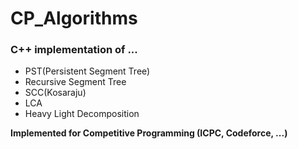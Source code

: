 # CP_Algorithms
### C++ implementation of ...
- PST(Persistent Segment Tree)
- Recursive Segment Tree
- SCC(Kosaraju)
- LCA
- Heavy Light Decomposition
  
**Implemented for Competitive Programming (ICPC, Codeforce, ...)**
